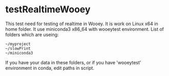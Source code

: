 # testRealtimeWooey
This test need for testing of realtime in Wooey.
It is work on Linux x64 in home folder. It use miniconda3 x86_64 with wooeytest environment.
List of folders which are useing:
```
~/myproject
~/slowPrint
~/miniconda3
```
If you have your data in these folders, or if you have 'wooeytest' environment in conda, edit paths in script.
